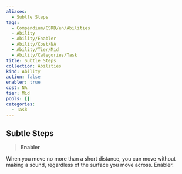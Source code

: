 ```yaml
---
aliases:
  - Subtle Steps
tags:
  - Compendium/CSRD/en/Abilities
  - Ability
  - Ability/Enabler
  - Ability/Cost/NA
  - Ability/Tier/Mid
  - Ability/Categories/Task
title: Subtle Steps
collection: Abilities
kind: Ability
action: false
enabler: true
cost: NA
tier: Mid
pools: []
categories:
  - Task
---
```

## Subtle Steps    
>**Enabler**  
    
When you move no more than a short distance, you can move without making a sound, regardless of the surface you move across. Enabler.
